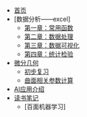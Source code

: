 * [首页](/)
* [数据分析——excel]
    * [第一章：常用函数](/docs/函数.md)
    * [第二章：数据处理](/docs/数据处理.md)
    * [第三章：数据可视化](/docs/数据可视化.md)
    * [第四章：统计检验](/docs/统计检验.md)
* [微分几何](/docs/目录.md)
    * [初步复习](/docs/初步复习.md)
    * [曲面相关参数计算](曲面技巧.md)
* [AI应用介绍](api.md)
* [读书笔记](advanced.md)
    * [百面机器学习]
